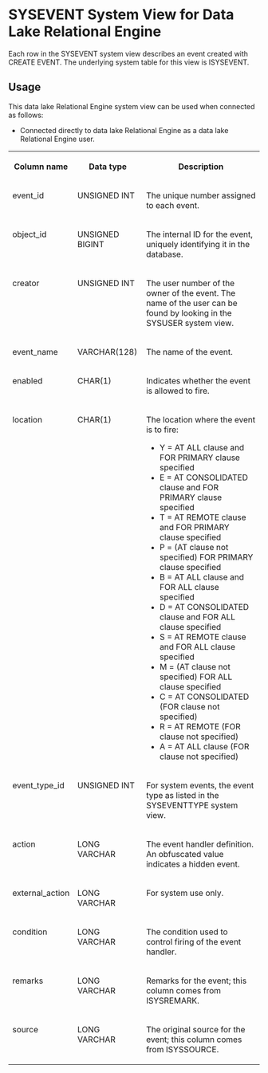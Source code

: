 <!-- loio3be86e856c5f10149f4ed7d9e5f2c454 -->

# SYSEVENT System View for Data Lake Relational Engine

Each row in the SYSEVENT system view describes an event created with CREATE EVENT. The underlying system table for this view is ISYSEVENT.



<a name="loio3be86e856c5f10149f4ed7d9e5f2c454__section_v1w_qbq_b4b"/>

## Usage

This data lake Relational Engine system view can be used when connected as follows:

-   Connected directly to data lake Relational Engine as a data lake Relational Engine user.




<table>
<tr>
<th valign="top">

Column name

</th>
<th valign="top">

Data type

</th>
<th valign="top">

Description

</th>
</tr>
<tr>
<td valign="top">

event\_id

</td>
<td valign="top">

UNSIGNED INT

</td>
<td valign="top">

The unique number assigned to each event.

</td>
</tr>
<tr>
<td valign="top">

object\_id

</td>
<td valign="top">

UNSIGNED BIGINT

</td>
<td valign="top">

The internal ID for the event, uniquely identifying it in the database.

</td>
</tr>
<tr>
<td valign="top">

creator

</td>
<td valign="top">

UNSIGNED INT

</td>
<td valign="top">

The user number of the owner of the event. The name of the user can be found by looking in the SYSUSER system view.

</td>
</tr>
<tr>
<td valign="top">

event\_name

</td>
<td valign="top">

VARCHAR\(128\)

</td>
<td valign="top">

The name of the event.

</td>
</tr>
<tr>
<td valign="top">

enabled

</td>
<td valign="top">

CHAR\(1\)

</td>
<td valign="top">

Indicates whether the event is allowed to fire.

</td>
</tr>
<tr>
<td valign="top">

location

</td>
<td valign="top">

CHAR\(1\)

</td>
<td valign="top">

The location where the event is to fire:

-   Y = AT ALL clause and FOR PRIMARY clause specified
-   E = AT CONSOLIDATED clause and FOR PRIMARY clause specified
-   T = AT REMOTE clause and FOR PRIMARY clause specified
-   P = \(AT clause not specified\) FOR PRIMARY clause specified
-   B = AT ALL clause and FOR ALL clause specified
-   D = AT CONSOLIDATED clause and FOR ALL clause specified
-   S = AT REMOTE clause and FOR ALL clause specified
-   M = \(AT clause not specified\) FOR ALL clause specified
-   C = AT CONSOLIDATED \(FOR clause not specified\)
-   R = AT REMOTE \(FOR clause not specified\)
-   A = AT ALL clause \(FOR clause not specified\)



</td>
</tr>
<tr>
<td valign="top">

event\_type\_id

</td>
<td valign="top">

UNSIGNED INT

</td>
<td valign="top">

For system events, the event type as listed in the SYSEVENTTYPE system view.

</td>
</tr>
<tr>
<td valign="top">

action

</td>
<td valign="top">

LONG VARCHAR

</td>
<td valign="top">

The event handler definition. An obfuscated value indicates a hidden event.

</td>
</tr>
<tr>
<td valign="top">

external\_action

</td>
<td valign="top">

LONG VARCHAR

</td>
<td valign="top">

For system use only.

</td>
</tr>
<tr>
<td valign="top">

condition

</td>
<td valign="top">

LONG VARCHAR

</td>
<td valign="top">

The condition used to control firing of the event handler.

</td>
</tr>
<tr>
<td valign="top">

remarks

</td>
<td valign="top">

LONG VARCHAR

</td>
<td valign="top">

Remarks for the event; this column comes from ISYSREMARK.

</td>
</tr>
<tr>
<td valign="top">

source

</td>
<td valign="top">

LONG VARCHAR

</td>
<td valign="top">

The original source for the event; this column comes from ISYSSOURCE.

</td>
</tr>
</table>

